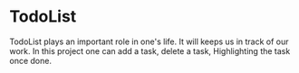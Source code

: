 # TodoList
TodoList plays an important role in one's life. It will keeps us in track of our work. In this project one can add a task, delete a task,
Highlighting the task once done.
